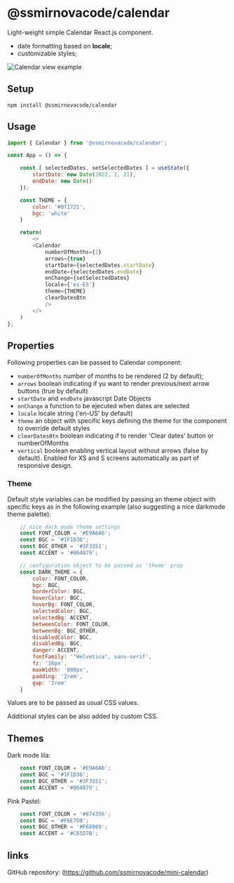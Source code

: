 # @ssmirnovacode/calendar

Light-weight simple Calendar React.js component.

- date formatting based on **locale**;
- customizable styles;

![Calendar view example](https://ibb.co/CVYhzmV)


## Setup
```
npm install @ssmirnovacode/calendar
```


## Usage

```js
import { Calendar } from '@ssmirnovacode/calendar';

const App = () => {

    const [ selectedDates, setSelectedDates ] = useState({
        startDate: new Date(2022, 2, 21),
        endDate: new Date()
    });

    const THEME = {
        color: '#0f1721',
        bgc: 'white'
    }

    return(
        <>
        <Calendar 
            numberOfMonths={2} 
            arrows={true} 
            startDate={selectedDates.startDate} 
            endDate={selectedDates.endDate} 
            onChange={setSelectedDates} 
            locale={'es-ES'}
            theme={THEME}
            clearDatesBtn
            />
        </>
    )
};
```


## Properties

Following properties can be passed to Calendar component:
- `numberOfMonths` number of months to be rendered (2 by default);
- `arrows` boolean indicating if yu want to render previous/next arrow buttons (true by default)
- `startDate` and `endDate` javascript Date Objects
- `onChange` a function to be ejecuted when dates are selected
- `locale` locale string ('en-US' by default)
- `theme` an object with specific keys defining the theme for the component to override default styles
- `clearDatesBtn` boolean indicating if to render 'Clear dates' button or numberOfMonths
- `vertical` boolean enabling vertical layout without arrows (false by default). Enabled for XS and S screens automatically as part of responsive design.


### Theme

Default style variables can be modified by passing an theme object with specific keys as in the following example (also suggesting a nice darkmode theme palette):

```js
    // nice dark mode theme settings
    const FONT_COLOR = '#E9A6A6';
    const BGC = '#1F1D36';
    const BGC_OTHER = '#3F3351';
    const ACCENT = '#864879';

    // configuration object to be passed as 'theme' prop
    const DARK_THEME = {
        color: FONT_COLOR, 
        bgc: BGC, 
        borderColor: BGC,
        hoverColor: BGC,
        hoverBg: FONT_COLOR,
        selectedColor: BGC, 
        selectedBg: ACCENT,
        betweenColor: FONT_COLOR,
        betweenBg: BGC_OTHER, 
        disabledColor: BGC,
        disabledBg: BGC,
        danger: ACCENT,
        fontFamily: '"Helvetica", sans-serif',
        fz: '16px',
        maxWidth: '800px',
        padding: '2rem',
        gap: '2rem'
    }

```
Values are to be passed as usual CSS values.

Additional styles can be also added by custom CSS.

## Themes

Dark mode lila:
```js
    const FONT_COLOR = '#E9A6A6';
    const BGC = '#1F1D36';
    const BGC_OTHER = '#3F3351';
    const ACCENT = '#864879';
```

Pink Pastel:
```js
    const FONT_COLOR = '#874356';
    const BGC = '#F6E7D8';
    const BGC_OTHER = '#F68989';
    const ACCENT = '#C65D7B';
```

## links
GitHub repository: (https://github.com/ssmirnovacode/mini-calendar)

